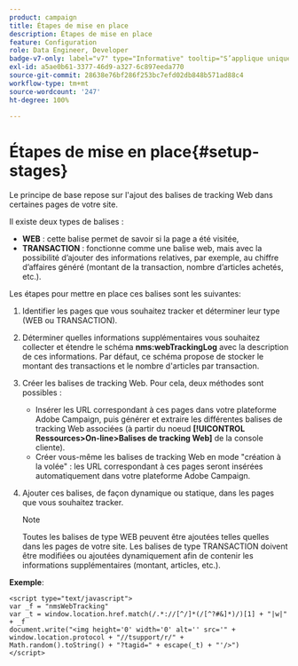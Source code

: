 ```yaml
---
product: campaign
title: Étapes de mise en place
description: Étapes de mise en place
feature: Configuration
role: Data Engineer, Developer
badge-v7-only: label="v7" type="Informative" tooltip="S’applique uniquement à Campaign Classic v7"
exl-id: a5ae0b61-3377-46d9-a327-6c897eeda770
source-git-commit: 28638e76bf286f253bc7efd02db848b571ad88c4
workflow-type: tm+mt
source-wordcount: '247'
ht-degree: 100%

---
```


# Étapes de mise en place{#setup-stages}

Le principe de base repose sur l&#39;ajout des balises de tracking Web dans certaines pages de votre site.

Il existe deux types de balises :

* **WEB** : cette balise permet de savoir si la page a été visitée,
* **TRANSACTION** : fonctionne comme une balise web, mais avec la possibilité d’ajouter des informations relatives, par exemple, au chiffre d’affaires généré (montant de la transaction, nombre d’articles achetés, etc.).

Les étapes pour mettre en place ces balises sont les suivantes:

1. Identifier les pages que vous souhaitez tracker et déterminer leur type (WEB ou TRANSACTION).
1. Déterminer quelles informations supplémentaires vous souhaitez collecter et étendre le schéma **nms:webTrackingLog** avec la description de ces informations. Par défaut, ce schéma propose de stocker le montant des transactions et le nombre d&#39;articles par transaction.
1. Créer les balises de tracking Web. Pour cela, deux méthodes sont possibles :

   * Insérer les URL correspondant à ces pages dans votre plateforme Adobe Campaign, puis générer et extraire les différentes balises de tracking Web associées (à partir du noeud **[!UICONTROL Ressources>On-line>Balises de tracking Web]** de la console cliente).
   * Créer vous-même les balises de tracking Web en mode &quot;création à la volée&quot; : les URL correspondant à ces pages seront insérées automatiquement dans votre plateforme Adobe Campaign.

1. Ajouter ces balises, de façon dynamique ou statique, dans les pages que vous souhaitez tracker.

   >[!NOTE]
   >
   >Toutes les balises de type WEB peuvent être ajoutées telles quelles dans les pages de votre site. Les balises de type TRANSACTION doivent être modifiées ou ajoutées dynamiquement afin de contenir les informations supplémentaires (montant, articles, etc.).

**Exemple**:

```
<script type="text/javascript">
var _f = "nmsWebTracking"
var _t = window.location.href.match(/.*://[^/]*(/[^?#&]*)/)[1] + "|w|" + _f
document.write("<img height='0' width='0' alt='' src='" +
window.location.protocol + "//tsupport/r/" +
Math.random().toString() + "?tagid=" + escape(_t) + "'/>")
</script>
```
